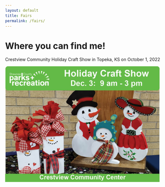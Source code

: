```yaml
---
layout: default
title: Fairs
permalink: /fairs/
---
```


# Where you can find me!

Crestview Community Holiday Craft Show
in Topeka, KS on
October 1, 2022

<img src="/images/Crestview Community.jpg" width="500" /> 
